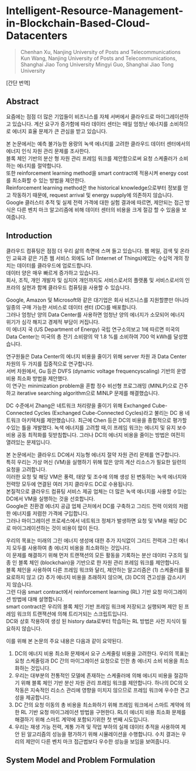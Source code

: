 # Intelligent-Resource-Management-in-Blockchain-Based-Cloud-Datacenters
> Chenhan Xu, Nanjing University of Posts and Telecommunications Kun Wang, Nanjing University of Posts and Telecommunications, Shanghai Jiao Tong University Mingyi Guo, Shanghai Jiao Tong University


[간단 번역]
## Abstract
요즘에는 점점 더 많은 기업들이 비즈니스를 자체 서버에서 클라우드로 마이그레이션하고 있습니다. 계산 요구가 증가함에 따라 데이터 센터는 매일 엄청난 에너지를 소비하므로 에너지 효율 문제가 큰 관심을 받고 있습니다.  

본 논문에서는 예측 불가능한 용량의 녹색 에너지를 고려한 클라우드 데이터 센터에서의 에너지 인식 자원 관리 문제를 조사한다.  
블록 체인 기반의 분산 형 자원 관리 프레임 워크를 제안함으로써 요청 스케줄러가 소비하는 에너지를 절약합니다.  
또한 reinforcement learning method을 smart contract에 적용시켜 energy cost를 최소화할 수 있는 방법을 제안한다.  
Reinforcement learning method은 the historical knowledge으로부터 정보를 얻고 작동하기 때문에,  request arrival 및  energy supply에 의존하지 않습니다.  
Google 클러스터 추적 및 실제 전력 가격에 대한 실험 결과에 따르면, 제안되는 접근 방식은 다른 벤치 마크 알고리즘에 비해 데이터 센터의 비용을 크게 절감 할 수 있음을 보여줍니다.  

## Introduction
클라우드 컴퓨팅은 점점 더 우리 삶의 측면에 스며 들고 있습니다. 웹 메일, 검색 및 온라인 교육과 같은 기존 웹 서비스 외에도 IoT (Internet of Things)에있는 수십억 개의 장치는 데이터를 클라우드에 업로드합니다.  
데이터 양은 매우 빠르게 증가하고 있습니다.  
회사, 조직, 개인 개발자 및 심지어 개인까지도 서비스로서의 플랫폼 및 서비스로서의 인프라의 실현과 함께 클라우드 컴퓨팅을 사용할 수 있습니다.  

Google, Amazon 및 Microsoft와 같은 대기업은 회사 비즈니스를 지원할뿐만 아니라 일종의 구매 가능한 서비스로 데이터 센터 (DC)를 배포합니다.  
그러나 엄청난 양의 Data Center를 사용하면 엄청난 양의 에너지가 소모되어 에너지 위기가 심각 해지고 경제적 부담이 커집니다.  
미 에너지 국 (US Department of Energy) 국립 연구소의보고 1에 따르면 미국의 Data Center는 미국의 총 전기 소비량의 약 1.8 %를 소비하여 700 억 kWh를 달성했습니다.  

연구원들은 Data Center의 에너지 비용을 줄이기 위해 server 차원 과 Data Center 차원의 두 가지를 집중적으로 연구합니다.  
서버 차원에서, Gu 등은 DVFS (dynamic voltage frequencyscaling) 기반의 운영 비용 최소화 방법을 제안했다.  
이 연구는 minimization problem을 혼합 정수 비선형 프로그래밍 (MINLP)으로 간주하고 iterative searching algorithm으로 MINLP 문제를 해결했습니다.  

DC 수준에서 Zhang은 네트워크 처리량을 줄이기 위해 Exchanged Cube-Connected Cycles (Exchanged Cube-Connected Cycles)라고 불리는 DC 용 네트워크 아키텍처를 제안했습니다. 최근에 Chen 등은 DC의 비용을 종합적으로 평가할 수있는 틀을 개발했다. 녹색 에너지를 고려할 때,이 프레임 워크는 에너지 및 유지 보수 비용 공동 최적화를 뒷받침합니다. 그러나 DC의 에너지 비용을 줄이는 방법은 여전히 열려있는 문제입니다.  

본 논문에서는 클라우드 DC에서 지능형 에너지 절약 자원 관리 문제를 연구합니다.  
특히 우리는 가상 머신 (VM)을 실행하기 위해 많은 양의 계산 리소스가 필요한 일련의 요청을 고려합니다.  
이러한 요청 및 해당 VM은 풍력, 태양 및 조수에 의해 생성 된 변동하는 녹색 에너지와 전력망 모두에 연결된 여러 가지 클라우드 DC로 수용됩니다.  
본질적으로 클라우드 컴퓨팅 서비스 제공 업체는 더 많은 녹색 에너지를 사용할 수있는 DC에서 VM을 실행하는 것을 선호합니다.  
Google은 친환경 에너지 공급 업체 근처에서 DC를 구축하고 그리드 전력 이외의 저렴한 에너지를 저렴한 가격에 구입합니다.  
그러나 마이그레이션 프로세스에서 네트워크 정체가 발생하면 요청 및 VM을 해당 DC로 마이그레이션하는 것이 비용이 많이 든다.  

우리의 목표는 미래의 그린 에너지 생성에 대한 추가 지식없이 그리드 전력과 그린 에너지 모두를 사용하여 총 에너지 비용을 최소화하는 것입니다.  
이 문제를 해결하기 위해 먼저 트랜잭션의 모든 활동을 기록하는 분산 데이터 구조의 일종 인 블록 체인 (blockchain)을 기반으로 한 자원 관리 프레임 워크를 제안합니다.  
블록 체인을 사용하여 다른 프레임 워크와 달리, 제안하는 알고리즘은 (1) 스케줄러를 필요로하지 않고 (2) 추가 에너지 비용을 초래하지 않으며, (3) DC의 견고성을 감소시키지 않습니다.  
그런 다음 smart contract에서 reinforcement learning  (RL) 기반 요청 마이그레이션 방법에 대해 설명합니다.  
smart contract은 우리의 블록 체인 기반 프레임 워크에 저장되고 실행되며 제안 된 프레임 워크의 트랜잭션에 의해 트리거되는 스크립트입니다.  
DC와 상호 작용하여 생성 된 history data로부터 학습하는 RL 방법은 사전 지식이 필요하지 않습니다.  

이를 위해 본 논문의 주요 내용은 다음과 같이 요약된다.

1. DC의 에너지 비용 최소화 문제에서 요구 스케줄링 비용을 고려한다. 우리의 목표는 요청 스케줄링과 DC 간의 마이그레이션 요청으로 인한 총 에너지 소비 비용을 최소화하는 것입니다. 
2. 우리는 대부분의 전통적인 모델에 존재하는 스케줄러에 의해 에너지 비용을 절감하기 위해 블록 체인 기반 분산 자원 관리 프레임 워크를 제안합니다. 하나의 DC의 오작동은 지속적인 리소스 관리에 영향을 미치지 않으므로 프레임 워크에 우수한 견고성을 제공합니다. 
3. DC 간의 요청 이동의 총 비용을 최소화하기 위해 프레임 워크에서 스마트 계약에 의한 RL 기반 요청 마이그레이션 방법을 구현한다. RL이 에너지 비용 최소화 문제를 해결하기 위해 스마트 계약에 포함되기위한 첫 번째 시도입니다. 
4. 우리는 재생 가능 전력, 계통 가격 및 작업 부하의 실제 데이터 추적을 사용하여 제안 된 알고리즘의 성능을 평가하기 위해 시뮬레이션을 수행합니다. 수치 결과는 우리의 제안이 다른 벤치 마크 접근법보다 우수한 성능을 보임을 보여줍니다.

## System Model and Problem Formulation

